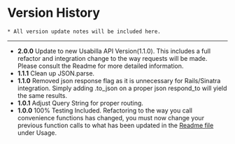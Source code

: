 Version History
====
    * All version update notes will be included here.
----

* **2.0.0** Update to new Usabilla API Version(1.1.0). This includes a full refactor and integration change to the way requests will be made. Please consult the Readme
        for more detailed information.
* **1.1.1** Clean up JSON.parse.
* **1.1.0** Removed json response flag as it is unnecessary for Rails/Sinatra integration. Simply adding .to_json on a proper json respond_to will yield the same results.
* **1.0.1** Adjust Query String for proper routing.
* **1.0.0** 100% Testing Included. Refactoring to the way you call convenience functions has changed, you must now change
        your previous function calls to what has been updated in the [Readme file](https://github.com/JMolinaro/usabilla_api/blob/master/README.md) under Usage.

